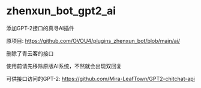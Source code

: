 # zhenxun_bot_gpt2_ai

添加GPT-2接口的真寻AI插件

原项目: https://github.com/OVOU4/plugins_zhenxun_bot/blob/main/ai/

删除了青云客的接口

使用前请先移除原版AI系统，不然就会出现双回复

可供接口访问的GPT-2: https://github.com/Mira-LeafTown/GPT2-chitchat-api